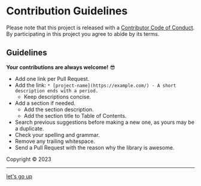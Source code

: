 # Contribution Guidelines

Please note that this project is released with a [Contributor Code of Conduct](code-of-conduct.md). By participating in this project you agree to abide by its terms.


## Guidelines
**Your contributions are always welcome!** 😎

* Add one link per Pull Request.
* Add the link: `* [project-name](https://example.com/) - A short description ends with a period.`
    * Keep descriptions concise.
* Add a section if needed.
    * Add the section description.
    * Add the section title to Table of Contents.
* Search previous suggestions before making a new one, as yours may be a duplicate.
* Check your spelling and grammar.
* Remove any trailing whitespace.
* Send a Pull Request with the reason why the library is awesome.

Copyright © 2023

---

[let's go up](#contribution-guidelines)
